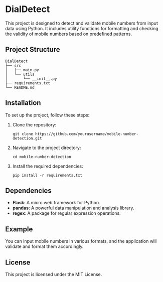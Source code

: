# DialDetect
 
This project is designed to detect and validate mobile numbers from input data using Python. It includes utility functions for formatting and checking the validity of mobile numbers based on predefined patterns.
 
## Project Structure 

```
DialDetect
├── src 
│   ├── main.py
│   └── utils
│       └── __init__.py 
├── requirements.txt
└── README.md
```

## Installation

To set up the project, follow these steps:

1. Clone the repository:
   ```
   git clone https://github.com/yourusername/mobile-number-detection.git
   ```

2. Navigate to the project directory:
   ```
   cd mobile-number-detection
   ```

3. Install the required dependencies:
   ```
   pip install -r requirements.txt
   ```
## Dependencies

- **Flask**: A micro web framework for Python.
- **pandas**: A powerful data manipulation and analysis library.
- **regex**: A package for regular expression operations.


## Example

You can input mobile numbers in various formats, and the application will validate and format them accordingly.  



## License

This project is licensed under the MIT License.
